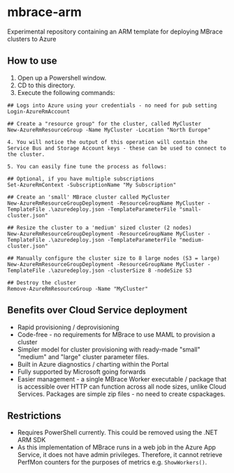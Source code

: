 # mbrace-arm
Experimental repository containing an ARM template for deploying MBrace clusters to Azure

## How to use
1. Open up a Powershell window.
2. CD to this directory.
3. Execute the following commands:

```lang=powershell
## Logs into Azure using your credentials - no need for pub setting 
Login-AzureRmAccount

## Create a "resource group" for the cluster, called MyCluster
New-AzureRmResourceGroup -Name MyCluster -Location "North Europe"

4. You will notice the output of this operation will contain the Service Bus and Storage Account keys - these can be used to connect to the cluster.

5. You can easily fine tune the process as follows:

## Optional, if you have multiple subscriptions
Set-AzureRmContext -SubscriptionName "My Subscription"

## Create an 'small' MBrace cluster called MyCluster
New-AzureRmResourceGroupDeployment -ResourceGroupName MyCluster -TemplateFile .\azuredeploy.json -TemplateParameterFile "small-cluster.json"

## Resize the cluster to a 'medium' sized cluster (2 nodes)
New-AzureRmResourceGroupDeployment -ResourceGroupName MyCluster -TemplateFile .\azuredeploy.json -TemplateParameterFile "medium-cluster.json"

## Manually configure the cluster size to 8 large nodes (S3 = large)
New-AzureRmResourceGroupDeployment -ResourceGroupName MyCluster -TemplateFile .\azuredeploy.json -clusterSize 8 -nodeSize S3

## Destroy the cluster
Remove-AzureRmResourceGroup -Name "MyCluster"
```

## Benefits over Cloud Service deployment
* Rapid provisioning / deprovisioning
* Code-free - no requirements for MBrace to use MAML to provision a cluster
* Simpler model for cluster provisioning with ready-made "small" "medium" and "large" cluster parameter files.
* Built in Azure diagnostics / charting within the Portal
* Fully supported by Microsoft going forwards
* Easier management - a single MBrace Worker executable / package that is accessible over HTTP can function across
all node sizes, unlike Cloud Services. Packages are simple zip files - no need to create cspackages.

## Restrictions
* Requires PowerShell currently. This could be removed using the .NET ARM SDK
* As this implementation of MBrace runs in a web job in the Azure App Service, it does not have admin privileges. Therefore, it cannot retrieve PerfMon
counters for the purposes of metrics e.g. ``ShowWorkers()``.
